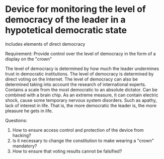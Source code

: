 # Device for monitoring the level of democracy of the leader in a hypotetical democratic state
Includes elements of direct democracy

Requirement: Provide control over the level of democracy in the form of a display on the "crown"

The level of democracy is determined by how much the leader undermines trust in democratic institutions.
The level of democracy is determined by direct voting on the Internet.
The level of democracy can also be determined taking into account the research of international experts.
Contains a scale from the most democratic to an absolute dictator.
Can be combined with a brain chip.
As an extreme measure, it can contain electric shock, cause some temporary nervous system disorders.
Such as apathy, lack of interest in life. That is, the more democratic the leader is, the more pleasure he gets in life.

Questions:
1. How to ensure access control and protection of the device from hacking?
2. Is it necessary to change the constitution to make wearing a "crown" mandatory?
3. How to ensure that voting results cannot be falsified?
